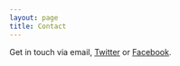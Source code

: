 ```yaml
---
layout: page
title: Contact
---
```

    
Get in touch via email, [Twitter](www.twitter.com/trailrunningmcr) or [Facebook](https://www.facebook.com/trailrunningmcr).
